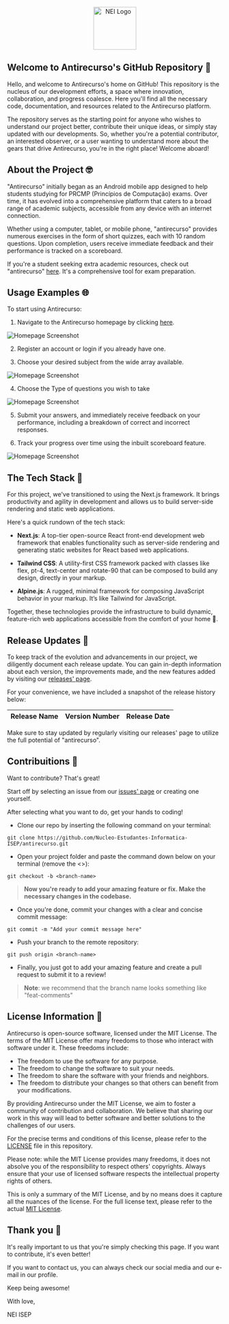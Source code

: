 <p align="center">
    <a href="https://nei-isep.org" target="_blank">
        <img src="public/images/nei.png" width="100" alt="NEI Logo">
    </a>
</p>



## Welcome to Antirecurso's GitHub Repository 🚀

Hello, and welcome to Antirecurso's home on GitHub! This repository is the nucleus of our development efforts, a space where innovation, collaboration, and progress coalesce. Here you'll find all the necessary code, documentation, and resources related to the Antirecurso platform.

The repository serves as the starting point for anyone who wishes to understand our project better, contribute their unique ideas, or simply stay updated with our developments. So, whether you're a potential contributor, an interested observer, or a user wanting to understand more about the gears that drive Antirecurso, you're in the right place! Welcome aboard!

## About the Project 🤓

"Antirecurso" initially began as an Android mobile app designed to help students studying for PRCMP (Princípios de Computação) exams. Over time, it has evolved into a comprehensive platform that caters to a broad range of academic subjects, accessible from any device with an internet connection.

Whether using a computer, tablet, or mobile phone, "antirecurso" provides numerous exercises in the form of short quizzes, each with 10 random questions. Upon completion, users receive immediate feedback and their performance is tracked on a scoreboard.

If you're a student seeking extra academic resources, check out "antirecurso" <a href="https://antirecurso.nei-isep.org" target="_blank">here</a>. It's a comprehensive tool for exam preparation.

## Usage Examples 🌐

To start using Antirecurso:

1. Navigate to the Antirecurso homepage by clicking [here](https://antirecurso.nei-isep.org).

![Homepage Screenshot](/public/images/homepage.png "Antirecurso Homepage")

2. Register an account or login if you already have one.

3. Choose your desired subject from the wide array available.

![Homepage Screenshot](/public/images/desiredSubject.png "Antirecurso Homepage")

4. Choose the Type of questions you wish to take

![Homepage Screenshot](/public/images/typeOfQuestions.png "Antirecurso Homepage")

5. Submit your answers, and immediately receive feedback on your performance, including a breakdown of correct and incorrect responses.

6. Track your progress over time using the inbuilt scoreboard feature.

![Homepage Screenshot](/public/images/score.png "Antirecurso Homepage")


## The Tech Stack 🔧

For this project, we've transitioned to using the Next.js framework. It brings productivity and agility in development and allows us to build server-side rendering and static web applications.

Here's a quick rundown of the tech stack:

- **Next.js**: A top-tier open-source React front-end development web framework that enables functionality such as server-side rendering and generating static websites for React based web applications.

- **Tailwind CSS**: A utility-first CSS framework packed with classes like flex, pt-4, text-center and rotate-90 that can be composed to build any design, directly in your markup.

- **Alpine.js**: A rugged, minimal framework for composing JavaScript behavior in your markup. It’s like Tailwind for JavaScript.

Together, these technologies provide the infrastructure to build dynamic, feature-rich web applications accessible from the comfort of your home 🤗.

## Release Updates 📑

To keep track of the evolution and advancements in our project, we diligently document each release update. You can gain in-depth information about each version, the improvements made, and the new features added by visiting our <a href="https://github.com/Nucleo-Estudantes-Informatica-ISEP/antirecurso/releases" target="_blank">releases' page</a>.

For your convenience, we have included a snapshot of the release history below:

<table>
    <thead>
        <th>
            Release Name
        </th>
        <th>
            Version Number
        </th>
        <th>
            Release Date
        </th>
    </thead>
    <tbody>
    </tbody>
</table>

Make sure to stay updated by regularly visiting our releases' page to utilize the full potential of "antirecurso".


## Contribuitions 🤝

Want to contribute? That's great!

Start off by selecting an issue from our <a href="https://github.com/Nucleo-Estudantes-Informatica-ISEP/antirecurso/issues">issues' page</a> or creating one yourself.

After selecting what you want to do, get your hands to coding!

- Clone our repo by inserting the following command on your terminal:
```
git clone https://github.com/Nucleo-Estudantes-Informatica-ISEP/antirecurso.git
```
- Open your project folder and paste the command down below on your terminal (remove the <>):
```
git checkout -b <branch-name>
```

> **Now you're ready to add your amazing feature or fix. Make the necessary changes in the codebase.**

- Once you're done, commit your changes with a clear and concise commit message:
```
git commit -m "Add your commit message here"
```
- Push your branch to the remote repository:
```
git push origin <branch-name>
```

- Finally, you just got to add your amazing feature and create a pull request to submit it to a review!

> **Note**: we recommend that the branch name looks something like "feat-comments"



## License Information 📝

Antirecurso is open-source software, licensed under the MIT License. The terms of the MIT License offer many freedoms to those who interact with software under it. These freedoms include:

- The freedom to use the software for any purpose.
- The freedom to change the software to suit your needs.
- The freedom to share the software with your friends and neighbors.
- The freedom to distribute your changes so that others can benefit from your modifications.

By providing Antirecurso under the MIT License, we aim to foster a community of contribution and collaboration. We believe that sharing our work in this way will lead to better software and better solutions to the challenges of our users.

For the precise terms and conditions of this license, please refer to the [LICENSE](LICENSE) file in this repository. 

Please note: while the MIT License provides many freedoms, it does not absolve you of the responsibility to respect others' copyrights. Always ensure that your use of licensed software respects the intellectual property rights of others.

This is only a summary of the MIT License, and by no means does it capture all the nuances of the license. For the full license text, please refer to the actual [MIT License](https://opensource.org/licenses/MIT).


## Thank you 🙌

It's really important to us that you're simply checking this page.
If you want to contribute, it's even better!

If you want to contact us, you can always check our social media and our e-mail in our profile.

Keep being awesome!

With love,

NEI ISEP
